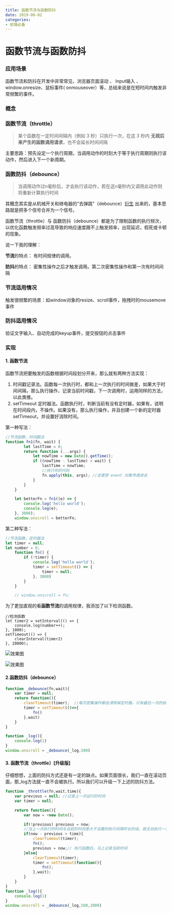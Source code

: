 ```yaml
---
title: 函数节流与函数防抖
date: 2019-06-02
categories: 
- 前端必备
---
```

# 函数节流与函数防抖
### 应用场景

函数节流和防抖在开发中非常常见，浏览器页面滚动 、 Input输入 、 window.onresize、鼠标事件( onmouseover）等，总结来说是在短时间内触发非常频繁的事件。

### 概念

### 函数节流（throttle）

> 某个函数在一定时间间隔内（例如 3 秒）只执行一次，在这 3 秒内 **无视后来产生的函数调用请求**，也不会延长时间间隔

主要思路：预先设定一个执行周期，当调用动作的时刻大于等于执行周期则执行该动作，然后进入下一个新周期。

### 函数防抖（debounce）

>当调用动作过n毫秒后，才会执行该动作，若在这n毫秒内又调用此动作则将重新计算执行时间

其概念其实是从机械开关和继电器的“去弹跳”（debounce）[衍生](https://link.zhihu.com/?target=http%3A//www.wikiwand.com/zh/%E9%96%8B%E9%97%9C%23/.E6.8E.A5.E9.BB.9E.E5.BD.88.E8.B7.B3) 出来的，基本思路就是把多个信号合并为一个信号。

函数节流（throttle）与 函数防抖（debounce）都是为了限制函数的执行频次，以优化函数触发频率过高导致的响应速度跟不上触发频率，出现延迟，假死或卡顿的现象。

说一下我的理解：

**节流**的特点： 有时间规律的调用。

**防抖**的特点： 密集性操作之后才触发调用。第二次密集性操作和第一次有时间间隔

### 节流适用情况

触发很频繁的场景：如window对象的resize、scroll事件，拖拽时的mousemove事件

### 防抖适用情况

验证文字输入、自动完成的keyup事件，提交按钮的点击事件

### 实现

#### 1. 函数节流

函数节流把要触发的函数根据时间段划分开来，那么就有两种方法实现：

1. 时间戳记录法。函数每一次执行时，都和上一次执行的时间做差，如果大于时间间隔，那么执行操作，记录当前时间戳，下一次调用时，运用同样的方法，以此类推。
2. setTimeout 定时器法。函数执行时，判断当前有没有定时器，如果有，说明在时间段内，不操作。如果没有，那么执行操作，并且创建一个新的定时器setTimeout，并设置好消除时间。

第一种写法：

```javascript
//节流函数，时间戳法
function fn1(fn, wait) {
        let lastTime = 0;
        return function (...args) {
            let nowTime = new Date().getTime();
            if ((nowTime - lastTime) > wait) {
                lastTime = nowTime;
                //执行你的代码
                fn.apply(this, args); //这里把 event 对象传递进去
            }
        }
    }

    let betterFn = fn1((e) => {
        console.log('hello world');
        console.log(e);
    }, 3000);
    window.onscroll = betterFn;
```

第二种写法： 

```javascript
//节流函数，定时器法
let timer = null;
let number = 0;
    function fn() {
        if (!timer) {
            console.log('hello world');
            timer = setTimeout(() => {
                timer = null;
            }, 3000)
        }
    }

    // window.onscroll = fn;
```

为了更加直观的看**函数节流**的调用规律，我添加了以下检测函数。

```
//检测函数
let timer2 = setInterval(() => {
    console.log(number++);
}, 1000);
setTimeout(() => {
    clearInterval(timer2)
}, 20000);
```

![效果图](../imgs/函数节流和防抖/节流_时间戳.png)





![效果图](../imgs/函数节流和防抖/节流_setTimeout.png)



#### 2.函数防抖（debounce）

```js
function _debounce(fn,wait){
    var timer = null;
    return function(){
        clearTimeout(timer);  //每次密集操作都会清除掉定时器，只有最后一次的执行，没有【下一次】来清除，所以会在wait之后，执行回掉函数
        timer = setTimeout(()=>{
            fn()
        },wait)
    }
}

function _log(){
    console.log(1)
}
window.onscroll = _debounce(_log,500)
```

#### 3. 函数节流（throttle）[升级版]

仔细想想，上面的防抖方式还是有一定的缺点。如果页面很长，我们一直在滚动页面，那_log方法就一直不会被执行。所以我们可以升级一下上述的防抖方法。

```js
function _throttle(fn,wait,time){
    var previous = null; //记录上一次运行的时间
    var timer = null;

    return function(){
        var now = +new Date();

        if(!previous) previous = now;
        //当上一次执行的时间与当前的时间差大于设置的执行间隔时长的话，就主动执行一次
        if(now - previous > time){
            clearTimeout(timer);
            fn();
            previous = now;// 执行函数后，马上记录当前时间
        }else{
            clearTimeout(timer);
            timer = setTimeout(function(){
                fn();
            },wait);
        }
    }
}
function _log(){
    console.log(1)
}
window.onscroll = _debounce(_log,500,2000)
```

